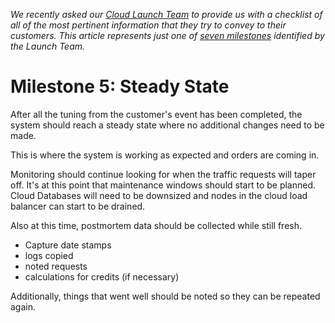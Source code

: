 *We recently asked our [Cloud Launch Team](http://www.rackspace.com/blog/an-insiders-look-at-the-cloud-launch-team/) to provide us with a checklist of all of the most pertinent information that they try to convey to their customers. This article represents just one of [seven milestones](getting_started_master_article.md) identified by the Launch Team.*

# Milestone 5:  Steady State

After all the tuning from the customer's event has been completed, the system should reach a steady state where no additional changes need to be made.

This is where the system is working as expected and orders are coming in.

Monitoring should continue looking for when the traffic requests will taper off. It's at this point that maintenance windows should start to be planned. Cloud Databases will need to be downsized and nodes in the cloud load balancer can start to be drained.

Also at this time, postmortem data should be collected while still fresh.

* Capture date stamps
* logs copied
* noted requests
* calculations for credits (if necessary)

Additionally, things that went well should be noted so they can be repeated again.
